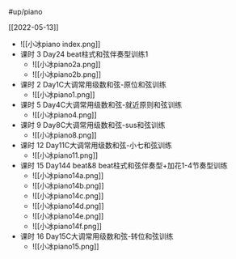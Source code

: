 #up/piano

[[2022-05-13]]

- ![[小冰piano index.png]]
- 课时 3  Day24 beat柱式和弦伴奏型训练1
	- ![[小冰piano2a.png]]
	- ![[小冰piano2b.png]]
- 课时 2  Day1C大调常用级数和弦-原位和弦训练
	- ![[小冰piano1.png]]
- 课时 5  Day4C大调常用级数和弦-就近原则和弦训练
	- ![[小冰piano4.png]]
- 课时 9  Day8C大调常用级数和弦-sus和弦训练
	- ![[小冰piano8.png]]
- 课时 12  Day11C大调常用级数和弦-小七和弦训练
	- ![[小冰piano11.png]]
- 课时 15  Day144 beat&8 beat柱式和弦伴奏型+加花1-4节奏型训练
	- ![[小冰piano14a.png]]
	- ![[小冰piano14b.png]]
	- ![[小冰piano14c.png]]
	- ![[小冰piano14d.png]]
	- ![[小冰piano14e.png]]
	- ![[小冰piano14f.png]]
- 课时 16  Day15C大调常用级数和弦-转位和弦训练
	- ![[小冰piano15.png]]